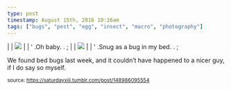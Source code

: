 ```yaml
---
type: post
timestamp: August 15th, 2016 10:16am
tags: ["bugs", "pest", "egg", "insect", "macro", "photography"]
---
```


|  | <img src="https://saturdayxiii.github.io/media/148986095554_1.jpg"/> |  |
' .Oh baby.  . 
;
|  | <img src="https://saturdayxiii.github.io/media/148986095554_2.jpg"/> |  |
' .Snug as a bug in my bed.  . 
;
        
We found bed bugs last week, and it couldn’t have happened to a nicer guy, if I do say so myself.
 
  
<small>source: https://saturdayxiii.tumblr.com/post/148986095554</small>